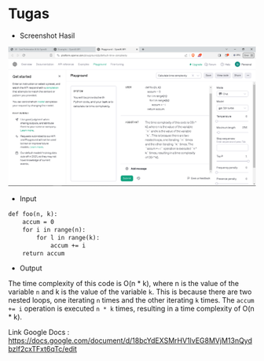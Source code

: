 # Tugas

- Screenshot Hasil

![ss](/24_Pengenalan_AI_dan_OpenAI/screenshots/ss.png)


- Input

```
def foo(n, k):
    accum = 0
    for i in range(n):
        for l in range(k):
            accum += i
    return accum
```

- Output

The time complexity of this code is O(n * k), where n is the value of the variable `n` and k is the value of the variable `k`. This is because there are two nested loops, one iterating `n` times and the other iterating `k` times. The `accum += i` operation is executed `n * k` times, resulting in a time complexity of O(n * k).

Link Google Docs :
https://docs.google.com/document/d/18bcYdEXSMrHV1lvEG8MVjM13nQydbzlf2cxTFxt6qTc/edit